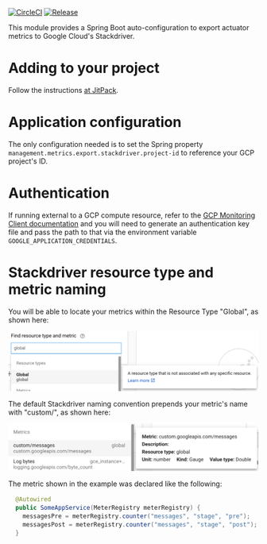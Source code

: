 [![CircleCI](https://circleci.com/gh/itzg/stackdriver-spring-boot-autoconfigure.svg?style=svg)](https://circleci.com/gh/itzg/stackdriver-spring-boot-autoconfigure)
[![Release](https://jitpack.io/v/itzg/stackdriver-spring-boot-autoconfigure.svg)](https://jitpack.io/#itzg/stackdriver-spring-boot-autoconfigure)

This module provides a Spring Boot auto-configuration to export actuator metrics to 
Google Cloud's Stackdriver.

# Adding to your project

Follow the instructions [at JitPack](https://jitpack.io/#itzg/stackdriver-spring-boot-autoconfigure).

# Application configuration

The only configuration needed is to set the Spring property
`management.metrics.export.stackdriver.project-id` to reference your GCP project's ID.

# Authentication

If running external to a GCP compute resource, refer to the 
[GCP Monitoring Client documentation](https://cloud.google.com/monitoring/docs/reference/libraries#setting_up_authentication)
and you will need to generate an authentication key file and pass the path to that via the
environment variable `GOOGLE_APPLICATION_CREDENTIALS`.

# Stackdriver resource type and metric naming

You will be able to locate your metrics within the Resource Type "Global", as shown here:

![](docs/resource_types.png)

The default Stackdriver naming convention prepends your metric's name with "custom/", as shown here:

![](docs/metrics.png)

The metric shown in the example was declared like the following:

```java
  @Autowired
  public SomeAppService(MeterRegistry meterRegistry) {
    messagesPre = meterRegistry.counter("messages", "stage", "pre");
    messagesPost = meterRegistry.counter("messages", "stage", "post");
  }
```